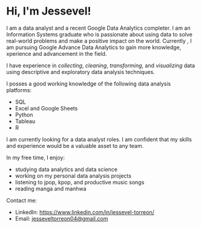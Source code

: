 # Hi, I'm Jessevel!

I am a data analyst and a recent Google Data Analytics completer. I am an Information Systems graduate who is passionate about using data to solve real-world problems and make a positive impact on the world. Currently , I am pursuing Google Advance Data Analytics to gain more knowledge, xperience and advancement in the field.

I have experience in *_collecting_*, *_cleaning_*, *_transforming_*, and *_visualizing_* data using descriptive and exploratory data analysis techniques.

I posses a good working knowledge of the following data analysis platforms:
* SQL
* Excel and Google Sheets
* Python
* Tableau
* R

I am currently looking for a data analyst roles. I am confident that my skills and experience would be a valuable asset to any team.

In my free time, I enjoy:
* studying data analytics and data science
* working on my personal data analysis projects
* listening to jpop, kpop, and productive music songs
* reading manga and manhwa

Contact me:
* LinkedIn: https://www.linkedin.com/in/jessevel-torreon/
* Email: jesseveltorreon04@gmail.com
